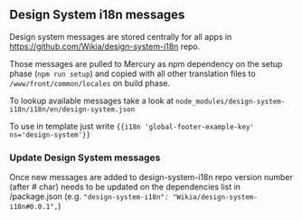 ## Design System i18n messages
Design system messages are stored centrally for all apps in https://github.com/Wikia/design-system-i18n repo.

Those messages are pulled to Mercury as npm dependency on the setup phase (`npm run setup`) and copied with all other translation files to `/www/front/common/locales` on build phase.

To lookup available messages take a look at `node_modules/design-system-i18n/i18n/en/design-system.json`

To use in template just write `{{i18n 'global-footer-example-key' ns='design-system'}}`

### Update Design System messages
Once new messages are added to design-system-i18n repo version number (after # char) needs to be updated on the dependencies list in /package.json (e.g. `"design-system-i18n": "Wikia/design-system-i18n#0.0.1",`)